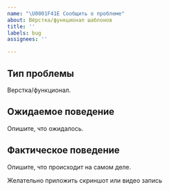 ```yaml
---
name: "\U0001F41E Сообщить о проблеме"
about: Вёрстка/функционал шаблонов
title: ''
labels: bug
assignees: ''

---
```


## Тип проблемы

Верстка/функционал.


## Ожидаемое поведение

Опишите, что ожидалось.


## Фактическое поведение

Опишите, что происходит на самом деле. 

Желательно приложить скриншот или видео запись
